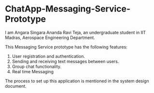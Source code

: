 # ChatApp-Messaging-Service-Prototype
I am Angara Singara Ananda Ravi Teja, an undergraduate student in IIT Madras, Aerospace Engineering Department.

This Messaging Service prototype has the following features:
1) User registration and authentication.
2) Sending and receiving text messages between users.
3) Group chat functionality.
4) Real time Messaging
   
The process to set up this application is mentioned in the system design document.
